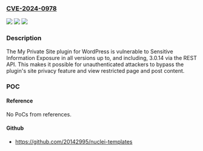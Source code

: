 ### [CVE-2024-0978](https://cve.mitre.org/cgi-bin/cvename.cgi?name=CVE-2024-0978)
![](https://img.shields.io/static/v1?label=Product&message=My%20Private%20Site&color=blue)
![](https://img.shields.io/static/v1?label=Version&message=*%3C%3D%203.0.14%20&color=brighgreen)
![](https://img.shields.io/static/v1?label=Vulnerability&message=CWE-284%20Improper%20Access%20Control&color=brighgreen)

### Description

The My Private Site plugin for WordPress is vulnerable to Sensitive Information Exposure in all versions up to, and including, 3.0.14 via the REST API. This makes it possible for unauthenticated attackers to bypass the plugin's site privacy feature and view restricted page and post content.

### POC

#### Reference
No PoCs from references.

#### Github
- https://github.com/20142995/nuclei-templates

